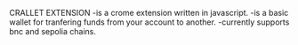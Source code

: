 CRALLET EXTENSION 
-is a crome extension written in javascript.
-is a basic wallet for tranfering funds from your account to another.
-currently supports bnc and sepolia chains.